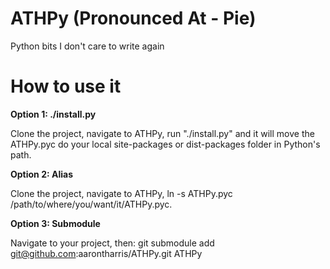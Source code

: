 # ATHPy (Pronounced At - Pie)
Python bits I don't care to write again

# How to use it
<b>Option 1: ./install.py</b>

Clone the project, navigate to ATHPy, run "./install.py" and it will move the ATHPy.pyc do your local site-packages or dist-packages folder in Python's path.

<b>Option 2: Alias</b>

Clone the project, navigate to ATHPy, ln -s ATHPy.pyc /path/to/where/you/want/it/ATHPy.pyc.

<b>Option 3: Submodule</b>

Navigate to your project, then: git submodule add git@github.com:aarontharris/ATHPy.git ATHPy

